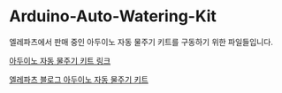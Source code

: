 # Arduino-Auto-Watering-Kit

엘레파츠에서 판매 중인 아두이노 자동 물주기 키트를 구동하기 위한 파일들입니다.

[아두이노  자동 물주기 키트 링크](https://www.eleparts.co.kr/EPY7XJUW)

[엘레파츠 블로그 아두이노  자동 물주기 키트](https://blog.naver.com/elepartsblog/223352990754)
